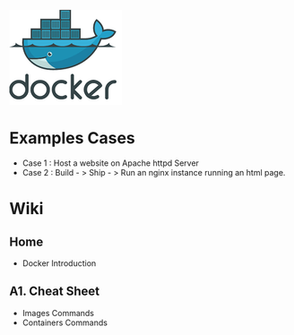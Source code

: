
![Docker Logo](https://github.com/cusey/ImageForWiki/blob/master/Logos/Docker.PNG)

# Examples Cases  

* Case 1 : Host a website on Apache httpd Server
* Case 2 : Build - > Ship - > Run an nginx instance running an html page.

# Wiki
## Home 
* Docker Introduction
## A1. Cheat Sheet
* Images Commands 
* Containers Commands  
